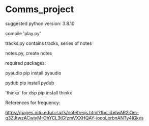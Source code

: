 # Comms_project

suggested python version: 3.8.10


compile 'play.py'

tracks.py contains tracks, series of notes


notes.py, create notes

required packages:

  pyaudio               pip install pyaudio
  
  pydub                 pip install pydub
  
  'thinkx' for dsp      pip install thinkx
  
References for frequency:
  
https://pages.mtu.edu/~suits/notefreqs.html?fbclid=IwAR2iOm-q3ZJtwzACwjyM-OhYCL3tGfzmVXXHQAY-ioooLerbnANTy4IGkxs
  
